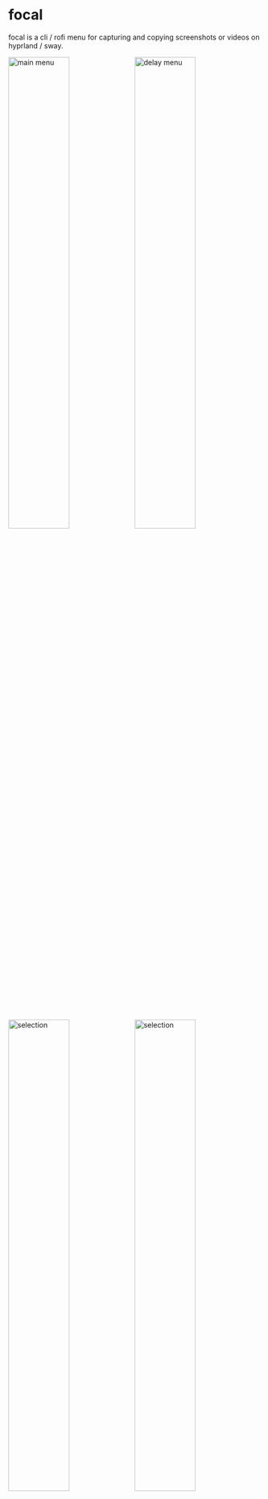 # focal

focal is a cli / rofi menu for capturing and copying screenshots or videos on hyprland / sway.

<!-- 93859049_p0.webp -->
<img src="https://i.imgur.com/3DrXV0I.png" alt="main menu" width="49%" /> <img src="https://i.imgur.com/3kKoNJv.png" alt="delay menu" width="49%" />
<img src="https://i.imgur.com/5NXnkKm.png" alt="selection" width="49%" /> <img src="https://i.imgur.com/sm7PJgw.png" alt="selection" width="49%" />
<br/>
<em>Wallpaper made by the awesome <a href="https://www.pixiv.net/en/users/2993192">Rosuuri</a></em>

## Features

- rofi menu to select area / window / entire screen to capture
- rofi menu to select delay before capture
- image / video is automatically copied to clipboard, ready for pasting into other programs
- notifications that open captured file when clicked
- all options are also available via the CLI
- supports hyprland / niri / sway
- OCR support to select text from captured image (CLI only)

## Installation

### NixOS
```nix
{
  inputs.focal.url = "github:iynaix/focal";
}
```

A [focal cachix](https://focal.cachix.org) is also available, providing prebuilt binaries. To use it, add the following to your configuration:
```nix
{
  nix.settings = {
    substituters = ["https://focal.cachix.org"];
    trusted-public-keys = ["focal.cachix.org-1:/YkOWkXNH2uK7TnskrVMvda8LyCe4iIbMM1sZN2AOXY="];
  };
}
```

> [!Warning]
> Overriding the `focal` input using a `inputs.nixpkgs.follows` invalidates the cache and will cause the package to be rebuilt.


Then, include it in your `environment.systemPackages` or `home.packages` by referencing the input:
```nix
inputs.focal.packages.${pkgs.system}.default
```

Alternatively, it can also be run directly:

```sh
nix run github:iynaix/focal
```

OCR support can be optionally disabled through the use of an override:
```nix
(inputs.focal.packages.${pkgs.system}.default.override { ocr = false; })
```

> [!Note]
> `rofi` now has wayland support on `nixos-unstable`. To use `rofi-wayland` for `nixos-25.05`, you can use the following override:
> ```nix
> (inputs.focal.packages.${pkgs.system}.default.override { rofi = pkgs.rofi-wayland; })
> ```

### Arch Linux

Arch Linux users can install from the [AUR](https://aur.archlinux.org/) or [AUR-git](https://aur.archlinux.org/packages/focal).

```sh
# focal detects the window manager at runtime, so focal-hyprland works for all other supported WMs as well
paru -S focal-hyprland-git
```

## Usage

```console
$ focal --help
focal is a cli / rofi menu for capturing and copying screenshots or videos on hyprland / niri /sway.

Usage: focal image [OPTIONS] <--rofi|--area <AREA>|--selection|--monitor|--all> [FILE]
       focal video [OPTIONS] <--rofi|--area <AREA>|--selection|--monitor|--stop> [FILE]
       focal help [COMMAND]...

Options:
  -h, --help     Print help
  -V, --version  Print version

focal image:
Captures a screenshot.
  -a, --area <AREA>         Type of area to capture [aliases: capture] [possible values: monitor, selection, all]
      --selection
      --monitor
      --all
      --freeze              Freezes the screen before selecting an area.
  -t, --delay <DELAY>       Delay in seconds before capturing
  -s, --slurp <SLURP>       Options to pass to slurp
      --no-rounded-windows  Do not show rounded corners when capturing a window. (Hyprland only)
      --no-notify           Do not show notifications
      --no-save             Do not save the file permanently
      --rofi                Display rofi menu for selection options
      --no-icons            Do not show icons for rofi menu
      --theme <THEME>       Path to a rofi theme
  -e, --edit <COMMAND>      Edit screenshot using COMMAND
                            The image path will be passed as $IMAGE
      --ocr [<LANG>]        Runs OCR on the selected text
  -h, --help                Print help (see more with '--help')
  [FILE]                Files are created in XDG_PICTURES_DIR/Screenshots if not specified

focal video:
Captures a video.
  -a, --area <AREA>         Type of area to capture [aliases: capture] [possible values: monitor, selection]
      --selection
      --monitor
  -t, --delay <DELAY>       Delay in seconds before capturing
  -s, --slurp <SLURP>       Options to pass to slurp
      --no-rounded-windows  Do not show rounded corners when capturing a window. (Hyprland only)
      --no-notify           Do not show notifications
      --no-save             Do not save the file permanently
      --rofi                Display rofi menu for selection options
      --no-icons            Do not show icons for rofi menu
      --theme <THEME>       Path to a rofi theme
      --stop                Stops any previous video recordings
      --audio [<DEVICE>]    Capture video with audio, optionally specifying an audio device
      --duration <SECONDS>  Duration in seconds to record
  -h, --help                Print help (see more with '--help')
  [FILE]                Files are created in XDG_VIDEOS_DIR/Screencasts if not specified

focal help:
Print this message or the help of the given subcommand(s)
  [COMMAND]...  Print help for the subcommand(s)
```

> [!TIP]
> Invoking `focal video` a second time stops any currently recording videos.

Example usage as a **hyprland** keybinding:
```
bind=$mainMod, backslash, exec, focal image --area selection
```

For a **niri** keybinding:
```
Mod+backslash { spawn "focal" "image" "--area" "selection" }
```

For a **sway** keybinding:
```
bindsym $mod+backslash exec "focal image --area selection"
```

### Optional Waybar Module

An optional `focal-waybar` script is available for [waybar](https://github.com/Alexays/Waybar) to indicate when a recording is in progress.

```console
$ focal-waybar --help
Updates waybar module with focal's recording status.

Usage: focal-waybar [OPTIONS]

Options:
      --recording <MESSAGE>  Message to display in waybar module when recording [default: REC]
      --stopped <MESSAGE>    Message to display in waybar module when not recording [default: ]
  -h, --help                 Print help
  -V, --version              Print version
```

Create a custom waybar module similar to the following:

```jsonc
{
  "custom/focal": {
    "exec": "focal-waybar --recording 'REC'",
    "format": "{}",
    // interval to poll for updated recording status
    "interval": 1,
    "on-click": "focal video --stop",
  },
}
```

focal video recordings can then be started / stopped using keybindings such as:

**hyprland**:
```
bind=$mainMod, backslash, exec, focal video --rofi --audio
```

**niri**:
```
Mod+backslash { spawn "focal" "video" "--rofi" "--audio" }
```

**sway**:
```
bindsym $mod+backslash exec "focal video --rofi --audio"
```

## Packaging

To build focal from source

- Build dependencies
    * Rust (cargo, rustc)
- Runtime dependencies
    * [grim](https://sr.ht/~emersion/grim/)
    * [slurp](https://github.com/emersion/slurp)
    * [hyprland](https://hyprland.org/)
    * [nir](https://github.com/YaLTeR/niri)
    * [rofi](https://github.com/davatorium/rofi)
    * [sway](https://swaywm.org/)
    * [wl-clipboard](https://github.com/bugaevc/wl-clipboard)
    * [wf-recorder](https://github.com/ammen99/wf-recorder)
    * [ffmpeg](https://www.ffmpeg.org/)

## Hacking

Just use `nix develop`
